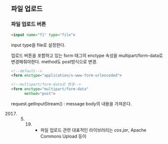 ## 파일 업로드
### 파일 업로드 버튼
```html
<input name="f1" type="file">
```
input type을 file로 설정한다.

업로드 버튼을 포함하고 있는 form 태그의  enctype 속성을 multipart/form-data로 변경해줘야한다. method도 post방식으로 변경.

```html
<!--default-->
<form enctype="application/x-www-form-urlencoded">

<!--multipart/form-data로 변경-->
<form enctype="multipart/form-data"
	  method="post">
```

request.getInputStream() : message body의 내용을 가져온다.


2017. 5. 19. - 파일 업로드 관련 대표적인 라이브러리는 _cos_._jar_, Apache Commons Upload 등이
<!--stackedit_data:
eyJoaXN0b3J5IjpbODkzMzY2Nzk4LC0xOTU0OTU3OTA4LDE4MT
Y5MDYwMzAsLTIwODg3NDY2MTJdfQ==
-->